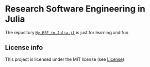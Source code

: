 # Research Software Engineering in Julia

The repository [`My_RSE_in_Julia.jl`](https://github.com/hannesbahannes/My_RSE_in_Julia.jl)
is just for learning and fun.

## License info

This project is licensed under the MIT license (see [License](@ref)).

